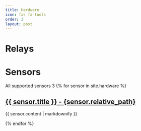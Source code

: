 ```yaml
---
title: Hardware
icon: fas fa-tools
order: 3
layout: post
---
```



Relays
======

Sensors
=======
All supported sensors 3
{% for sensor in site.hardware %}
  <h2>
    <a href="/TerrariumPI/{{ sensor.url }}">
      {{ sensor.title }} - {sensor.relative_path}
    </a>
  </h2>
  <p>{{ sensor.content | markdownify }}</p>
{% endfor %}